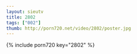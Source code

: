 ```yaml
--- 
layout: sieutv
title: 2802
tags: ["002"]
thumb: http://porn720.net/video/2802/poster.jpg
---
```

{% include porn720 key="2802" %} 
